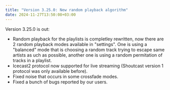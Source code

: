 ```yaml
---
title: "Version 3.25.0: New random playback algorithm"
date: 2024-11-27T13:50:08+03:00
---
```


Version 3.25.0 is out:
- Random playback for the playlists is completley rewritten, now there are 2 random playback modes available in "settings". One is using a "balanced" mode that is choosing a random track trying to escape same artists as uch as possible, another one is using a random permitation of tracks in a playlist.
- Icecast2 protocol now supported for live streaming (Shoutcast version 1 protocol was only available before). 
- Fixed noise that occurs in some crossfade modes.
- Fixed a bunch of bugs reported by our users.
